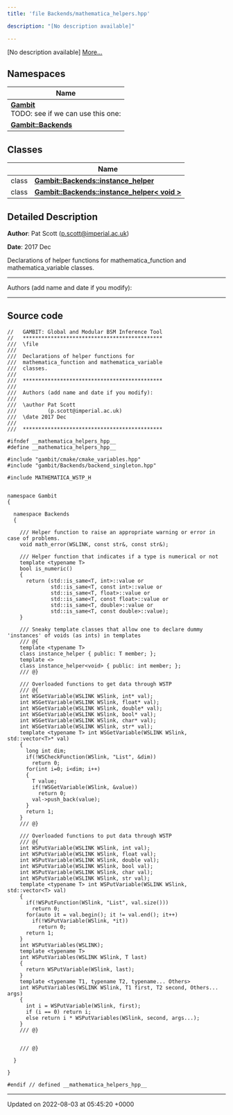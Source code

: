 ```yaml
---
title: 'file Backends/mathematica_helpers.hpp'

description: "[No description available]"

---
```







[No description available] [More...](#detailed-description)

## Namespaces

| Name           |
| -------------- |
| **[Gambit](/documentation/code/gambit_sphinx/namespaces/namespacegambit/)** <br>TODO: see if we can use this one:  |
| **[Gambit::Backends](/documentation/code/gambit_sphinx/namespaces/namespacegambit_1_1backends/)**  |

## Classes

|                | Name           |
| -------------- | -------------- |
| class | **[Gambit::Backends::instance_helper](/documentation/code/gambit_sphinx/classes/classgambit_1_1backends_1_1instance__helper/)**  |
| class | **[Gambit::Backends::instance_helper< void >](/documentation/code/gambit_sphinx/classes/classgambit_1_1backends_1_1instance__helper_3_01void_01_4/)**  |

## Detailed Description


**Author**: Pat Scott ([p.scott@imperial.ac.uk](mailto:p.scott@imperial.ac.uk)) 

**Date**: 2017 Dec

Declarations of helper functions for mathematica_function and mathematica_variable classes.



------------------

Authors (add name and date if you modify):



------------------




## Source code

```
//   GAMBIT: Global and Modular BSM Inference Tool
//   *********************************************
///  \file
///
///  Declarations of helper functions for
///  mathematica_function and mathematica_variable
///  classes.
///
///  *********************************************
///
///  Authors (add name and date if you modify):
///
///  \author Pat Scott
///          (p.scott@imperial.ac.uk)
///  \date 2017 Dec
///
///  *********************************************

#ifndef __mathematica_helpers_hpp__
#define __mathematica_helpers_hpp__

#include "gambit/cmake/cmake_variables.hpp"
#include "gambit/Backends/backend_singleton.hpp"

#include MATHEMATICA_WSTP_H


namespace Gambit
{

  namespace Backends
  {

    /// Helper function to raise an appropriate warning or error in case of problems.
    void math_error(WSLINK, const str&, const str&);

    /// Helper function that indicates if a type is numerical or not
    template <typename T>
    bool is_numeric()
    {
      return (std::is_same<T, int>::value or
              std::is_same<T, const int>::value or
              std::is_same<T, float>::value or
              std::is_same<T, const float>::value or
              std::is_same<T, double>::value or
              std::is_same<T, const double>::value);
    }

    /// Sneaky template classes that allow one to declare dummy 'instances' of voids (as ints) in templates
    /// @{
    template <typename T>
    class instance_helper { public: T member; };
    template <>
    class instance_helper<void> { public: int member; };
    /// @}

    /// Overloaded functions to get data through WSTP
    /// @{
    int WSGetVariable(WSLINK WSlink, int* val);
    int WSGetVariable(WSLINK WSlink, float* val);
    int WSGetVariable(WSLINK WSlink, double* val);
    int WSGetVariable(WSLINK WSlink, bool* val);
    int WSGetVariable(WSLINK WSlink, char* val);
    int WSGetVariable(WSLINK WSlink, str* val);
    template <typename T> int WSGetVariable(WSLINK WSlink, std::vector<T>* val)
    {
      long int dim;
      if(!WSCheckFunction(WSlink, "List", &dim))
        return 0;
      for(int i=0; i<dim; i++)
      {
        T value;
        if(!WSGetVariable(WSlink, &value))
          return 0;
        val->push_back(value);
      }
      return 1;
    }
    /// @}

    /// Overloaded functions to put data through WSTP
    /// @{
    int WSPutVariable(WSLINK WSlink, int val);
    int WSPutVariable(WSLINK WSlink, float val);
    int WSPutVariable(WSLINK WSlink, double val);
    int WSPutVariable(WSLINK WSlink, bool val);
    int WSPutVariable(WSLINK WSlink, char val);
    int WSPutVariable(WSLINK WSlink, str val);
    template <typename T> int WSPutVariable(WSLINK WSlink, std::vector<T> val)
    {
      if(!WSPutFunction(WSlink, "List", val.size()))
        return 0;
      for(auto it = val.begin(); it != val.end(); it++)
        if(!WSPutVariable(WSlink, *it))
          return 0;
      return 1;
    }
    int WSPutVariables(WSLINK);
    template <typename T>
    int WSPutVariables(WSLINK WSlink, T last)
    {
      return WSPutVariable(WSlink, last);
    }
    template <typename T1, typename T2, typename... Others>
    int WSPutVariables(WSLINK WSlink, T1 first, T2 second, Others... args)
    {
      int i = WSPutVariable(WSlink, first);
      if (i == 0) return i;
      else return i * WSPutVariables(WSlink, second, args...);
    }
    /// @}


    /// @}

  }

}

#endif // defined __mathematica_helpers_hpp__
```


-------------------------------

Updated on 2022-08-03 at 05:45:20 +0000
